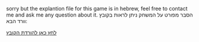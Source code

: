 sorry but the explantion file for this game is in hebrew, feel free to contact me and ask me any question about it.
הסבר מפורט על המשחק ניתן לראות בקובץ וורד הבא:

[לחץ כאן להורדת הקובץ](https://minhaskamal.github.io/DownGit/#/home?url=https://github.com/Yoni491/monogame-client-server/blob/main/ReadMe.docx
)
